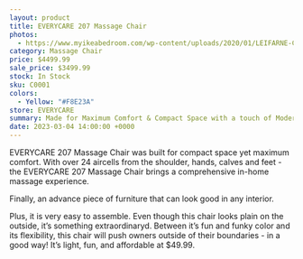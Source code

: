 ```yaml
---
layout: product
title: EVERYCARE 207 Massage Chair
photos:
  - https://www.myikeabedroom.com/wp-content/uploads/2020/01/LEIFARNE-Chair.png
category: Massage Chair
price: $4499.99
sale_price: $3499.99
stock: In Stock
sku: C0001
colors:
  - Yellow: "#F8E23A"
store: EVERYCARE
summary: Made for Maximum Comfort & Compact Space with a touch of Modern Design
date: 2023-03-04 14:00:00 +0000
---
```


EVERYCARE 207 Massage Chair was built for compact space yet maximum comfort. With over 24 aircells from the shoulder, hands, calves and feet - the EVERYCARE 207 Massage Chair brings a comprehensive in-home massage experience.

Finally, an advance piece of furniture that can look good in any interior. 

Plus, it is very easy to assemble. Even though this chair looks plain on the outside, it’s something extraordinaryd. Between it’s fun and funky color and its flexibility, this chair will push owners outside of their boundaries - in a good way! It’s light, fun, and affordable at $49.99.
